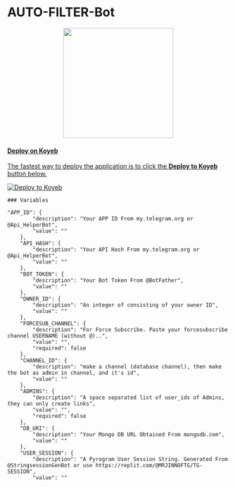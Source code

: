 # AUTO-FILTER-Bot

<p align="center">
  <a href="https://www.python.org">
    <img src="http://ForTheBadge.com/images/badges/made-with-python.svg" width ="250">

#### Deploy on Koyeb

The fastest way to deploy the application is to click the **Deploy to Koyeb** button below.


[![Deploy to Koyeb](https://www.koyeb.com/static/images/deploy/button.svg)](https://app.koyeb.com/deploy?type=git&repository=github.com/PrashantFiles1/AutoFilterV2new&branch=Main&name=AutoFilterV2new)

    ### Variables
   
    "APP_ID": {
            "description": "Your APP ID From my.telegram.org or @Api_HelperBot",
            "value": ""
        },
        "API_HASH": {
            "description": "Your API Hash From my.telegram.org or @Api_HelperBot",
            "value": ""
        },
        "BOT_TOKEN": {
            "description": "Your Bot Token From @BotFather",
            "value": ""
        },
        "OWNER_ID": {
            "description": "An integer of consisting of your owner ID",
            "value": ""
        },
        "FORCESUB_CHANNEL": {
            "description": "For Force Subscribe. Paste your forcesubscribe channel USERNAME (without @)..",
            "value": "",
            "required": false
        },
        "CHANNEL_ID": {
            "description": "make a channel (database channel), then make the bot as admin in channel, and it's id",
            "value": ""
        },
        "ADMINS": {
            "description": "A space separated list of user_ids of Admins, they can only create links",
            "value": "",
            "required": false
        },
        "DB_URI": {
            "description": "Your Mongo DB URL Obtained From mongodb.com",
            "value": ""
        },
        "USER_SESSION": {
            "description": "A Pyrogram User Session String. Generated From @StringsessionGenBot or use https://replit.com/@MRJINNOFTG/TG-SESSION",
            "value": ""
    
